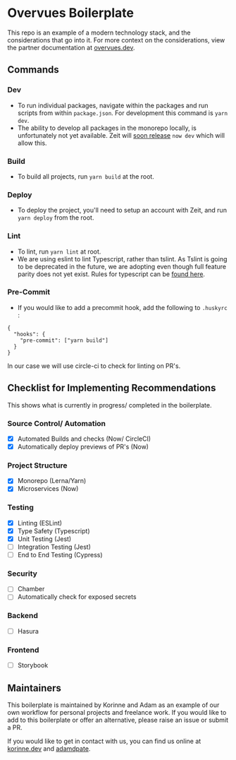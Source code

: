 # Overvues Boilerplate

This repo is an example of a modern technology stack, and the considerations that go into it. For more context on the considerations, view the partner documentation at [overvues.dev](https://overvues.dev/).

## Commands

### Dev

- To run individual packages, navigate within the packages and run scripts from within `package.json`. For development this command is `yarn dev`.
- The ability to develop all packages in the monorepo locally, is unfortunately not yet available. Zeit will [soon release](https://github.com/zeit/now-cli/pull/1883#issuecomment-482397983) `now dev` which will allow this.

### Build

- To build all projects, run `yarn build` at the root. 

### Deploy

- To deploy the project, you'll need to setup an account with Zeit, and run `yarn deploy` from the root. 

### Lint

- To lint, run `yarn lint` at root. 
- We are using eslint to lint Typescript, rather than tslint. As Tslint is going to be deprecated in the future, we are adopting even though full feature parity does not yet exist. Rules for typescript can be [found here](https://github.com/typescript-eslint/typescript-eslint/tree/master/packages/eslint-plugin).

### Pre-Commit

- If you would like to add a precommit hook, add the following to `.huskyrc` :

```
{
  "hooks": {
    "pre-commit": ["yarn build"]
  }
}
```

In our case we will use circle-ci to check for linting on PR's.

## Checklist for Implementing Recommendations

This shows what is currently in progress/ completed in the boilerplate.

### Source Control/ Automation

- [x] Automated Builds and checks (Now/ CircleCI)
- [x] Automatically deploy previews of PR's (Now)

### Project Structure

- [x] Monorepo (Lerna/Yarn)
- [x] Microservices (Now)

### Testing

- [x] Linting (ESLint)
- [x] Type Safety (Typescript)
- [x] Unit Testing (Jest)
- [ ] Integration Testing (Jest)
- [ ] End to End Testing (Cypress)

### Security

- [ ] Chamber
- [ ] Automatically check for exposed secrets

### Backend

- [ ] Hasura

### Frontend

- [ ] Storybook

## Maintainers

This boilerplate is maintained by Korinne and Adam as an example of our own workflow for personal projects and freelance work. If you would like to add to this boilerplate or offer an alternative, please raise an issue or submit a PR.

If you would like to get in contact with us, you can find us online at [korinne.dev](http://korinne.dev) and [adamdpate](https://github.com/adamdpate). 
